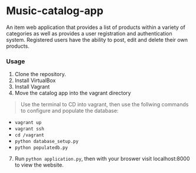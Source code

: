 # Music-catalog-app 
An item web application that provides a list of products within a variety of categories as well as provides a user registration and authentication system. 
Registered users have the ability to post, edit and delete their own products.

### Usage 
1) Clone the repository. 
2) Install VirtualBox
3) Install Vagrant
5) Move the catalog app into the vagrant directory
>Use the terminal to CD into vagrant, then use the follwing commands to configure and populate the database: 
- `vagrant up`
- `vagrant ssh`
- `cd /vagrant`
- `python database_setup.py`
- `python populatedb.py`
7) Run `python application.py`, then with your broswer visit localhost:8000 to view the website.
